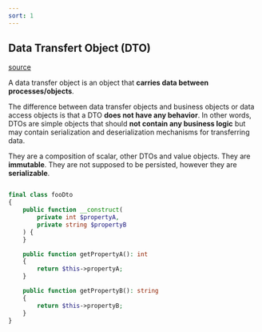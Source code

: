 ```yaml
---
sort: 1
---
```


## Data Transfert Object (DTO)

[source](https://en.wikipedia.org/wiki/Data_transfer_object)

A data transfer object is an object that **carries data between processes/objects**. 

The difference between data transfer objects and business objects or data access objects is that a DTO **does not have any behavior**. In other words, DTOs are simple objects that should **not contain any business logic** but may contain serialization and deserialization mechanisms for transferring data.

They are a composition of scalar, other DTOs and value objects. They are **immutable**. They are not supposed to be persisted, however they are **serializable**. 

```php

final class fooDto
{
    public function __construct(
        private int $propertyA, 
        private string $propertyB
    ) {
    }

    public function getPropertyA(): int
    {
        return $this->propertyA;
    }

    public function getPropertyB(): string
    {
        return $this->propertyB;
    }
}

```

